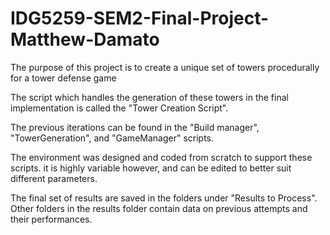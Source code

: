 # IDG5259-SEM2-Final-Project-Matthew-Damato

The purpose of this project is to create a unique set of towers procedurally for a tower defense game

The script which handles the generation of these towers in the final implementation is called the "Tower Creation Script".

The previous iterations can be found in the "Build manager", "TowerGeneration", and "GameManager" scripts.

The environment was designed and coded from scratch to support these scripts. it is highly variable however, and can be edited to better suit different parameters.

The final set of results are saved in the folders under "Results to Process". Other folders in the results folder contain data on previous attempts and their performances.
